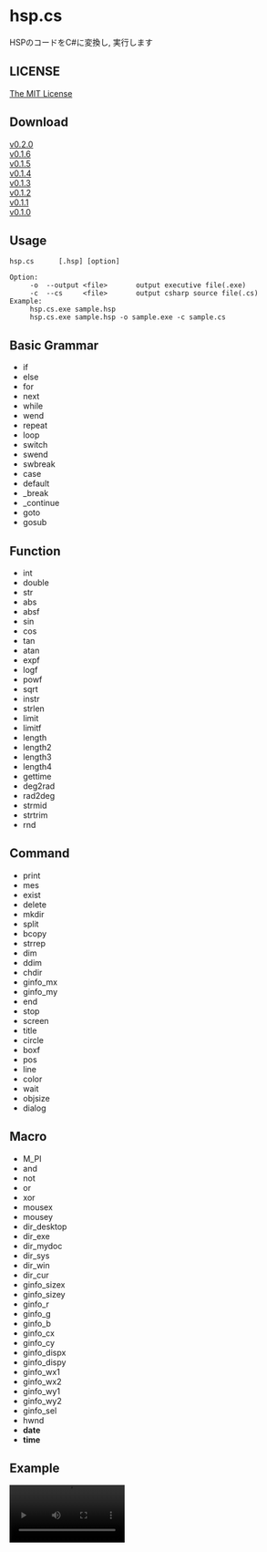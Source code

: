 # hsp.cs
HSPのコードをC#に変換し, 実行します  

## LICENSE
[The MIT License](https://github.com/kkrnt/hsp.cs/blob/master/LICENSE)

## Download
[v0.2.0](https://github.com/kkrnt/hsp.cs/releases/tag/v0.2.0)  
[v0.1.6](https://github.com/kkrnt/hsp.cs/releases/tag/v0.1.6)  
[v0.1.5](https://github.com/kkrnt/hsp.cs/releases/tag/v0.1.5)  
[v0.1.4](https://github.com/kkrnt/hsp.cs/releases/tag/v0.1.4)  
[v0.1.3](https://github.com/kkrnt/hsp.cs/releases/tag/v0.1.3)  
[v0.1.2](https://github.com/kkrnt/hsp.cs/releases/tag/v0.1.2)  
[v0.1.1](https://github.com/kkrnt/hsp.cs/releases/tag/v0.1.1)  
[v0.1.0](https://github.com/kkrnt/hsp.cs/releases/tag/v0.1.0)  

## Usage
```
hsp.cs      [.hsp] [option]

Option:
     -o  --output <file>       output executive file(.exe)
     -c  --cs     <file>       output csharp source file(.cs)
Example:
     hsp.cs.exe sample.hsp
     hsp.cs.exe sample.hsp -o sample.exe -c sample.cs
```

## Basic Grammar
- if
- else
- for
- next
- while
- wend
- repeat
- loop
- switch
- swend
- swbreak
- case
- default
- _break
- _continue
- goto
- gosub

## Function
- int
- double
- str
- abs
- absf
- sin
- cos
- tan
- atan
- expf
- logf
- powf
- sqrt
- instr
- strlen
- limit
- limitf
- length
- length2
- length3
- length4
- gettime
- deg2rad
- rad2deg
- strmid
- strtrim
- rnd

## Command
- print
- mes
- exist
- delete
- mkdir
- split
- bcopy
- strrep
- dim
- ddim
- chdir
- ginfo_mx
- ginfo_my
- end
- stop
- screen
- title
- circle
- boxf
- pos
- line
- color
- wait
- objsize
- dialog

## Macro
- M_PI
- and
- not
- or
- xor
- mousex
- mousey
- dir_desktop
- dir_exe
- dir_mydoc
- dir_sys
- dir_win
- dir_cur
- ginfo_sizex
- ginfo_sizey
- ginfo_r
- ginfo_g
- ginfo_b
- ginfo_cx
- ginfo_cy
- ginfo_dispx
- ginfo_dispy
- ginfo_wx1
- ginfo_wx2
- ginfo_wy1
- ginfo_wy2
- ginfo_sel
- hwnd
- __date__
- __time__

## Example
<video src="hsp.cs.mp4" width="40%">
```
hsp.cs.exe sample.hsp

<HSP Code>
screen 0, 640, 480

blockx = 160
blocky = 80
dim block, ginfo_sizex/blockx, ginfo_sizey/blocky/3
for i, 0, ginfo_sizex/blockx, 1
        for j, 0, ginfo_sizey/blocky/3, 1
                block(i, j) = 1
        next
next

ballx = 400
bally = 400

incx = 10
incy = 10

barx = 0
bary = 400
barinc = 25

*main
        color 255, 255, 255
        boxf

        color 0, 0, 0
        for i, 0, ginfo_sizex/blockx, 1
                for j, 0, ginfo_sizey/blocky/3, 1
                        if(block(i, j) == 1){
                                boxf i*blockx+1, j*blocky+1, (i+1)*blockx-2, (j+1)*blocky-2
                        }
                next
        next

        color 255, 0, 0
        circle ballx, bally, ballx + 20, bally + 20

        ballx += incx
        bally += incy

        color 0, 0, 255
        boxf barx, bary, barx + 100, bary + 20

        getkey right, 37
        getkey left, 39
        if(left == 1){
                barx += barinc
        }
        if(right == 1){
                barx -= barinc
        }

        if(ballx + 20 > ginfo_sizex || ballx < 20){
                incx *= -1
        }
        if(bally + 20 > ginfo_sizey || bally < 20){
                incy *= -1
        }

        x = int(ballx / blockx)
        y = int(bally / blocky)
        if(x >= 0 && y >= 0 && x < ginfo_sizex/blockx && y < ginfo_sizey/blocky/3){
                block(x, y) = 0
        }

        if(ballx > barx && ballx < barx + 100 && bally > bary && bally < bary + 20){
                incy *= -1
        }

        count = 0
        for i, 0, ginfo_sizex/blockx, 1
                for j, 0, ginfo_sizey/blocky/3, 1
                        if(block(i, j) == 1){
                                count++
                        }
                next
        next
        if(count == 0){
                dialog "end"
                end
        }

        wait 2
goto *main

========================
```
```cs
<C# Code>
using System;
using System.Drawing;
using System.Windows.Forms;
using System.Runtime.InteropServices;
using System.Threading;
public class Program
{
    public static Form form0 = new Form();
    public static Form CurrentScreenID = form0;
    public static Program program = new Program();
    [DllImport("user32.dll")]
    private static extern ushort GetAsyncKeyState(int vKey);

    public static void Main()
    {
        program.initScreen(form0);
        Application.Run(form0);
    }

    public void initScreen(Form form)
    {
        form.ClientSize = new Size(640, 480);
        form.Text = "hsp.cs";
        form.BackColor = Color.FromArgb(255, 255, 255);
        form.MaximizeBox = false;
        form.FormBorderStyle = FormBorderStyle.FixedSingle;
        form.Paint += paint;
    }

    public void screen(Form form, int width, int height)
    {
        form.ClientSize = new Size(width, height);
    }

    public void paint(object sender, PaintEventArgs e)
    {
        var FontSize = 14;
        var CurrentPosX = 0;
        var CurrentPosY = 0;
        Graphics g = e.Graphics;
        Brush brush = new SolidBrush(Color.FromArgb(0, 0, 0));
        Pen pen = new Pen(Color.FromArgb(0, 0, 0));
        Font font = new Font("MS ゴシック", FontSize);
        try
        {
            program.screen(form0, 640, 480);

            dynamic blockx = 160;
            dynamic blocky = 80;
            dynamic block = new dynamic[CurrentScreenID.Width / blockx, CurrentScreenID.Height / blocky / 3];
            for (var i = 0; i != CurrentScreenID.Width / blockx; i += 1)
            {
                for (var j = 0; j != CurrentScreenID.Height / blocky / 3; j += 1)
                {
                    block[i, j] = 1;
                }
            }

            dynamic ballx = 400;
            dynamic bally = 400;

            dynamic incx = 10;
            dynamic incy = 10;

            dynamic barx = 0;
            dynamic bary = 400;
            dynamic barinc = 25;

        main:
            brush = new SolidBrush(Color.FromArgb(255, 255, 255));
            pen = new Pen(Color.FromArgb(255, 255, 255));
            g.FillRectangle(brush, 0, 0, CurrentScreenID.Width, CurrentScreenID.Height);

            brush = new SolidBrush(Color.FromArgb(0, 0, 0));
            pen = new Pen(Color.FromArgb(0, 0, 0));
            for (var i = 0; i != CurrentScreenID.Width / blockx; i += 1)
            {
                for (var j = 0; j != CurrentScreenID.Height / blocky / 3; j += 1)
                {
                    if ((block[i, j] == 1))
                    {
                        g.FillRectangle(brush, i * blockx + 1, j * blocky + 1, (i + 1) * blockx - 2 - i * blockx + 1, (j + 1) * blocky - 2 - j * blocky + 1);
                    }
                }
            }

            brush = new SolidBrush(Color.FromArgb(255, 0, 0));
            pen = new Pen(Color.FromArgb(255, 0, 0));
            g.FillEllipse(brush, ballx, bally, ballx + 20 - ballx, bally + 20 - bally);

            ballx += incx;
            bally += incy;

            brush = new SolidBrush(Color.FromArgb(0, 0, 255));
            pen = new Pen(Color.FromArgb(0, 0, 255));
            g.FillRectangle(brush, barx, bary, barx + 100 - barx, bary + 20 - bary);

            dynamic right = GetAsyncKeyState(37) >> 15;
            dynamic left = GetAsyncKeyState(39) >> 15;
            if ((left == 1))
            {
                barx += barinc;
            }
            if ((right == 1))
            {
                barx -= barinc;
            }

            if ((ballx + 20 > CurrentScreenID.Width || ballx < 20))
            {
                incx *= -1;
            }
            if ((bally + 20 > CurrentScreenID.Height || bally < 20))
            {
                incy *= -1;
            }

            dynamic x = (int)(ballx / blockx);
            dynamic y = (int)(bally / blocky);
            if ((x >= 0 && y >= 0 && x < CurrentScreenID.Width / blockx && y < CurrentScreenID.Height / blocky / 3))
            {
                block[x, y] = 0;
            }

            if ((ballx > barx && ballx < barx + 100 && bally > bary && bally < bary + 20))
            {
                incy *= -1;
            }

            dynamic count = 0;
            for (var i = 0; i != CurrentScreenID.Width / blockx; i += 1)
            {
                for (var j = 0; j != CurrentScreenID.Height / blocky / 3; j += 1)
                {
                    if ((block[i, j] == 1))
                    {
                        count++;
                    }
                }
            }
            if ((count == 0))
            {
                MessageBox.Show("end", "", MessageBoxButtons.OK, MessageBoxIcon.Information);
                Application.Exit();
            }

            Thread.Sleep(2 * 10);
            Application.DoEvents();
            goto main;
        }
        catch (Exception)
        {
        }
    }


}
```
```
========================

構文エラーなし

========================

<意味エラー>
(38,13): warning CS0219: The variable 'CurrentPosX' is assigned but its value is never used
(39,13): warning CS0219: The variable 'CurrentPosY' is assigned but its value is never used

========================

<実行結果>

========================
```